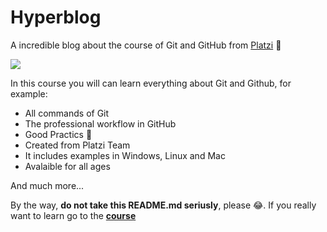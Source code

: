 # Hyperblog

A incredible blog about the course of Git and GitHub from [Platzi](http://platzi.com "Platzi") 🚀

![](https://www.revistaencuadre.com/wp-content/uploads/2020/06/Sysmiami-blog-platzi-plataforma-del-momento-.png)

In this course you will can learn everything about Git and Github, for example:

- All commands of Git
- The professional workflow in GitHub
- Good Practics 💚
- Created from Platzi Team
- It includes examples in Windows, Linux and Mac
- Avalaible for all ages

And much more...

By the way, **do not take this README.md seriusly**, please 😂. If you really want to learn go to the **[course](https://platzi.com/clases/git-github/ "course")**
